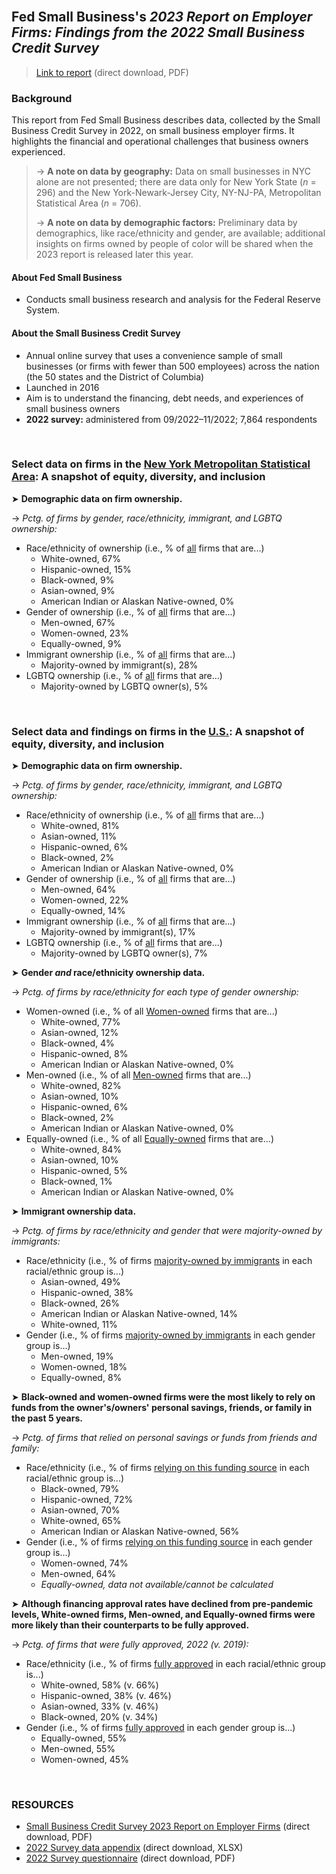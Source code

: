 <br>

## Fed Small Business's *2023 Report on Employer Firms: Findings from the 2022 Small Business Credit Survey*

> [Link to report](https://www.fedsmallbusiness.org/-/media/project/smallbizcredittenant/fedsmallbusinesssite/fedsmallbusiness/files/2023/2023_sbcs-employer-firms.pdf) (direct download, PDF)  

### Background

This report from Fed Small Business describes data, collected by the Small Business Credit Survey in 2022, on small business employer firms.  It highlights the financial and operational challenges that business owners experienced.    

> &rarr; **A note on data by geography:** Data on small businesses in NYC alone are not presented; there are data only for New York State (*n* = 296) and the New York-Newark-Jersey City, NY-NJ-PA, Metropolitan Statistical Area (*n* = 706).  
> 
> &rarr; **A note on data by demographic factors:** Preliminary data by demographics, like race/ethnicity and gender, are available; additional insights on firms owned by people of color will be shared when the 2023 report is released later this year.   

#### About Fed Small Business   

- Conducts small business research and analysis for the Federal Reserve System.       

#### About the Small Business Credit Survey   

- Annual online survey that uses a convenience sample of small businesses (or firms with fewer than 500 employees) across the nation (the 50 states and the District of Columbia)
- Launched in 2016    
- Aim is to understand the financing, debt needs, and experiences of small business owners    
- **2022 survey:** administered from 09/2022&ndash;11/2022; 7,864 respondents    

<br>

### Select data on firms in the <ins>New York Metropolitan Statistical Area</ins>: A snapshot of equity, diversity, and inclusion  

&#10148; **Demographic data on firm ownership.**    
    
&rarr; *Pctg. of firms by gender, race/ethnicity, immigrant, and LGBTQ ownership:*  
  - Race/ethnicity of ownership (i.e., % of <ins>all</ins> firms that are...)  
    - White-owned, 67%    
    - Hispanic-owned, 15%   
    - Black-owned, 9%    
    - Asian-owned, 9%    
    - American Indian or Alaskan Native-owned, 0%    
  - Gender of ownership (i.e., % of <ins>all</ins> firms that are...)      
    - Men-owned, 67%    
    - Women-owned, 23%
    - Equally-owned, 9%   
  - Immigrant ownership (i.e., % of <ins>all</ins> firms that are...)      
    - Majority-owned by immigrant(s), 28% 
  - LGBTQ ownership (i.e., % of <ins>all</ins> firms that are...)      
    - Majority-owned by LGBTQ owner(s), 5%    

<br>

### Select data and findings on firms in the <ins>U.S.</ins>: A snapshot of equity, diversity, and inclusion  

&#10148; **Demographic data on firm ownership.**    

&rarr; *Pctg. of firms by gender, race/ethnicity, immigrant, and LGBTQ ownership:*  
  - Race/ethnicity of ownership (i.e., % of <ins>all</ins> firms that are...)  
    - White-owned, 81%     
    - Asian-owned, 11%    
    - Hispanic-owned, 6%  
    - Black-owned, 2%    
    - American Indian or Alaskan Native-owned, 0%    
  - Gender of ownership (i.e., % of <ins>all</ins> firms that are...)      
    - Men-owned, 64%    
    - Women-owned, 22%
    - Equally-owned, 14%   
  - Immigrant ownership (i.e., % of <ins>all</ins> firms that are...)    
    - Majority-owned by immigrant(s), 17% 
  - LGBTQ ownership (i.e., % of <ins>all</ins> firms that are...)      
    - Majority-owned by LGBTQ owner(s), 7%    

&#10148; **Gender *and* race/ethnicity ownership data.**    

&rarr; *Pctg. of firms by race/ethnicity for each type of gender ownership:*  
  - Women-owned (i.e., % of all <ins>Women-owned</ins> firms that are...)  
    - White-owned, 77%  
    - Asian-owned, 12%      
    - Black-owned, 4%   
    - Hispanic-owned, 8%      
    - American Indian or Alaskan Native-owned, 0%    
  - Men-owned (i.e., % of all <ins>Men-owned</ins> firms that are...)      
    - White-owned, 82%  
    - Asian-owned, 10%      
    - Hispanic-owned, 6%  
    - Black-owned, 2%         
    - American Indian or Alaskan Native-owned, 0%   
  - Equally-owned (i.e., % of all <ins>Equally-owned</ins> firms that are...)   
    - White-owned, 84%  
    - Asian-owned, 10%      
    - Hispanic-owned, 5%          
    - Black-owned, 1%   
    - American Indian or Alaskan Native-owned, 0%    

&#10148; **Immigrant ownership data.**

&rarr; *Pctg. of firms by race/ethnicity and gender that were majority-owned by immigrants:*  
  - Race/ethnicity (i.e., % of firms <ins>majority-owned by immigrants</ins> in each racial/ethnic group is...)     
    - Asian-owned, 49%      
    - Hispanic-owned, 38%      
    - Black-owned, 26%   
    - American Indian or Alaskan Native-owned, 14%    
    - White-owned, 11%    
  - Gender (i.e., % of firms <ins>majority-owned by immigrants</ins> in each gender group is...)      
    - Men-owned, 19%  
    - Women-owned, 18%      
    - Equally-owned, 8%      

&#10148; **Black-owned and women-owned firms were the most likely to rely on funds from the owner's/owners' personal savings, friends, or family in the past 5 years.**

&rarr; *Pctg. of firms that relied on personal savings or funds from friends and family:*  
  - Race/ethnicity (i.e., % of firms <ins>relying on this funding source</ins> in each racial/ethnic group is...)
    - Black-owned, 79%    
    - Hispanic-owned, 72%   
    - Asian-owned, 70%    
    - White-owned, 65%    
    - American Indian or Alaskan Native-owned, 56%    
  - Gender (i.e., % of firms <ins>relying on this funding source</ins> in each gender group is...)   
    - Women-owned, 74%    
    - Men-owned, 64%
    - *Equally-owned, data not available/cannot be calculated*    

&#10148; **Although financing approval rates have declined from pre-pandemic levels, White-owned firms, Men-owned, and Equally-owned firms were more likely than their counterparts to be fully approved.**    

&rarr; *Pctg. of firms that were fully approved, 2022 (v. 2019):*  
  - Race/ethnicity (i.e., % of firms <ins>fully approved</ins> in each racial/ethnic group is...) 
    - White-owned, 58% (v. 66%)          
    - Hispanic-owned, 38% (v. 46%)   
    - Asian-owned, 33% (v. 46%)     
    - Black-owned, 20% (v. 34%)   
  - Gender (i.e., % of firms <ins>fully approved</ins> in each gender group is...)    
    - Equally-owned, 55%     
    - Men-owned, 55%        
    - Women-owned, 45%  

<br>  

### RESOURCES

-	[Small Business Credit Survey 2023 Report on Employer Firms](https://www.fedsmallbusiness.org/-/media/project/smallbizcredittenant/fedsmallbusinesssite/fedsmallbusiness/files/2023/2023_sbcs-employer-firms.pdf) (direct download, PDF)
-	[2022 Survey data appendix](https://www.fedsmallbusiness.org/-/media/project/smallbizcredittenant/fedsmallbusinesssite/fedsmallbusiness/files/2023/sbcs-employer-firms-appendix-2022_03082023.xlsx) (direct download, XLSX)
-	[2022 Survey questionnaire](https://www.fedsmallbusiness.org/-/media/project/smallbizcredittenant/fedsmallbusinesssite/fedsmallbusiness/files/2023/2022_sbcs-questionnaire.pdf) (direct download, PDF)  
